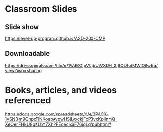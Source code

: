 # Classroom Slides

## Slide show
https://level-up-program.github.io/ASD-200-CMP

## Downloadable
https://drive.google.com/file/d/1WdBOIpVGjbUWXDH_2j6OL6utMWlQ6wEq/view?usp=sharing

# Books, articles, and videos referenced
https://docs.google.com/spreadsheets/d/e/2PACX-1vSN3im9QnpxFlNKoapAvpwHSjLvxckjFcP3vxKplInmQ-XeOenFHkU8gKLbY7XhPFEcecix6F76iqLq/pubhtml#
